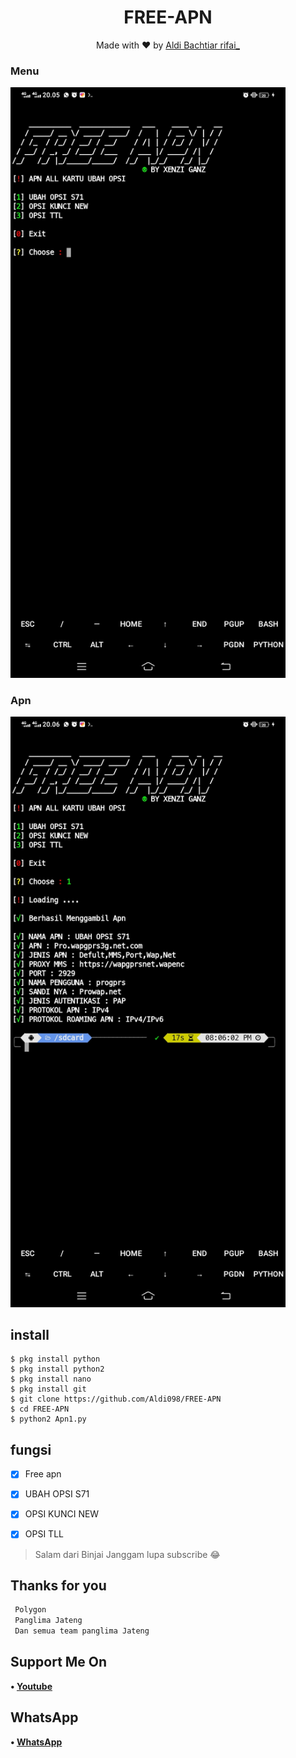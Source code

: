 <h1 align="center">
  FREE-APN
</h1>
</div>
<p align="center">
  Made with ❤️ by <a href="https://github.com/Aldi098">Aldi Bachtiar rifai_</a>
</p>
<p align="center">
 
### Menu
 <img src="https://github.com/Aldi098/FREE-APN/blob/main/Screenshot_20211207_200551.jpg" width="440" title="Menu" alt="Menu">
</p>

### Apn
 <img src="https://github.com/Aldi098/FREE-APN/blob/main/Screenshot_20211207_200606.jpg" width="440" title="Menu" alt="Menu">
</p>

## install
```python3
$ pkg install python
$ pkg install python2
$ pkg install nano
$ pkg install git
$ git clone https://github.com/Aldi098/FREE-APN
$ cd FREE-APN
$ python2 Apn1.py

```

## fungsi
- [x] Free apn
- [x] UBAH OPSI S71
- [x] OPSI KUNCI NEW
- [x] OPSI TLL


> Salam dari Binjai Janggam lupa subscribe 😂

## Thanks for you
```php
 Polygon
 Panglima Jateng
 Dan semua team panglima Jateng
```
## Support Me On
<b>• [Youtube](https://youtube.com/channel/UC7ygjAbDjuiN76PqOlJm40A)</b>
</br>
## WhatsApp
<b>• [WhatsApp](https://api.whatsapp.com/send?phone=+62852-9500-4078&text=Assalamualaikum)</b>
<br>
